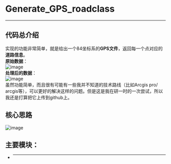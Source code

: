 # Generate_GPS_roadclass
---  
## 代码总介绍  
实现的功能非常简单，就是给出一个84坐标系的**GPS文件**，返回每一个点对应的**道路信息**。  
**原始数据**：  
![image](https://github.com/user-attachments/assets/928fd47e-6f67-4075-9c84-0c4a4e293b1b)  
**处理后的数据**：  
![image](https://github.com/user-attachments/assets/d33510a4-91e0-4439-97a1-862a40568eeb)  
虽然功能简单，而且很有可能有一些我并不知道的技术路线（比如Arcgis pro/ arcgis等），可以更好的解决这样的问题。但是这是我在研一时的一次尝试，所以我还是打算把它上传到github上。  
## 核心思路  
![image](https://github.com/user-attachments/assets/8166af2b-cb26-49c5-991e-d054f08a2771)
## 主要模块：
- ****
